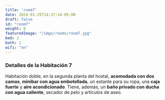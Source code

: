 ```yaml
---
title: 'room7'
date: 2024-01-25T14:37:14-05:00
draft: false
id: "room7"
weight: 6
featuredImage: "/imgs/rooms/room7.jpg"
bed: 2
bath: 1
wifi: "on"
---
```


### Detalles de la Habitación 7

Habitación doble, en la segunda planta del hostal, __acomodada con dos camas__, __minibar con agua embotellada__, un estante para su ropa, una __caja fuerte__ y __aire acondicionado__. Tiene, además, un __baño privado con ducha con agua caliente__, secador de pelo y artículos de aseo.
